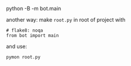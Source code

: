 python -B -m bot.main  

another way: make `root.py` in root of project with
```
# flake8: noqa
from bot import main
```
and use:
```
pymon root.py
```